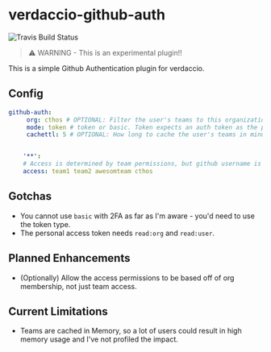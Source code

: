 # verdaccio-github-auth

![Travis Build Status](https://travis-ci.org/cthos/verdaccio-github-auth.svg?branch=master)

> ⚠ WARNING - This is an experimental plugin!!

This is a simple Github Authentication plugin for verdaccio. 

## Config

```yml
github-auth:
     org: cthos # OPTIONAL: Filter the user's teams to this organization
     mode: token # token or basic. Token expects an auth token as the password. Basic is raw username/password for github. DEFAULT: token
     cachettl: 5 # OPTIONAL: How long to cache the user's teams in minutes. DEFAULT: 5


    '**':
    # Access is determined by team permissions, but github username is also valid.
    access: team1 team2 awesomteam cthos
```

## Gotchas

* You cannot use `basic` with 2FA as far as I'm aware - you'd need to use the token type.
* The personal access token needs `read:org` and `read:user`. 

## Planned Enhancements

* (Optionally) Allow the access permissions to be based off of org membership, not just team access.

## Current Limitations

* Teams are cached in Memory, so a lot of users could result in high memory usage and I've not profiled the impact.